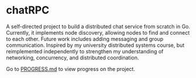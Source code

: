 # chatRPC
A self-directed project to build a distributed chat service from scratch in Go. Currently, it implements node discovery, allowing nodes to find and connect to each other. Future work includes adding messaging and group communication. Inspired by my university distributed systems course, but reimplemented independently to strengthen my understanding of networking, concurrency, and distributed coordination.

Go to [PROGRESS.md](PROGRESS.md) to view progress on the project.